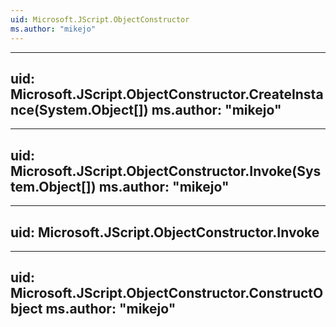 ```yaml
---
uid: Microsoft.JScript.ObjectConstructor
ms.author: "mikejo"
---
```


---
uid: Microsoft.JScript.ObjectConstructor.CreateInstance(System.Object[])
ms.author: "mikejo"
---

---
uid: Microsoft.JScript.ObjectConstructor.Invoke(System.Object[])
ms.author: "mikejo"
---

---
uid: Microsoft.JScript.ObjectConstructor.Invoke
---

---
uid: Microsoft.JScript.ObjectConstructor.ConstructObject
ms.author: "mikejo"
---
